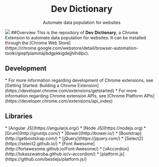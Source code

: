 <h1 align="center">Dev Dictionary</h1>
<p align="center">Automate data population for websites</p>
<kbd><img src='https://github.com/kensplanet/dev-dictionary/blob/dev/screenshots/2.0.0-1.png?raw=true'/></kbd>
##Overview
This is the repository of <b>Dev Dictionary</b>, a Chrome Extension to automate data population for websites. It can be installed through the [Chrome Web Store](https://chrome.google.com/webstore/detail/browser-automation-toolki/giepfplammajibdgpkkigdejjhlhdlpc).

<h2>Development</h2>
* For more information regarding development of Chrome extensions, see [Getting Started: Building a Chrome Extension](https://developer.chrome.com/extensions/getstarted)
* For more information regarding Chrome extension APIs, see [Chrome Platform APIs](https://developer.chrome.com/extensions/api_index)

<h2>Libraries</h2>
* [Angular JS](https://angularjs.org/)
* [Node JS](https://nodejs.org)
* [Grunt](http://gruntjs.com/)
* [Bower](http://bower.io/)
* [Bootstrap](http://getbootstrap.com/)
* [jQuery](https://jquery.com/)
* [Select2](https://select2.github.io/)
* [Font Awesome](http://fortawesome.github.io/Font-Awesome/)
* [vAccordion](http://lukaszwatroba.github.io/v-accordion/)
* [platform.js](https://github.com/bestiejs/platform.js/)
